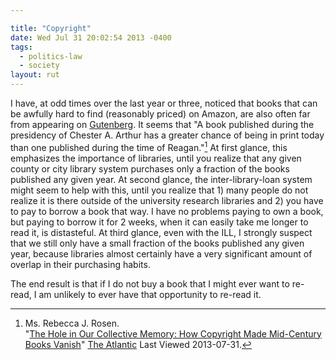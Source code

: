 ```yaml
---

title: "Copyright"
date: Wed Jul 31 20:02:54 2013 -0400
tags:
  - politics-law
  - society
layout: rut
---
```



I have, at odd times over the last year or three, noticed that books that can be awfully hard to find (reasonably priced) on Amazon, are also often far from appearing on [Gutenberg](http://www.gutenberg.org/).  It seems that "A book published during the presidency of Chester A. Arthur has a greater chance of being in print today than one published during the time of Reagan."[^20130731-1]  At first glance, this emphasizes the importance of libraries, until you realize that any given county or city library system purchases only a fraction of the books published any given year.  At second glance, the inter-library-loan system might seem to help with this, until you realize that 1) many people do not realize it is there outside of the university research libraries and 2) you have to pay to borrow a book that way.  I have no problems paying to own a book, but paying to borrow it for 2 weeks, when it can easily take me longer to read it, is distasteful.  At third glance, even with the ILL, I strongly suspect that we still only have a small fraction of the books published any given year, because libraries almost certainly have a very significant amount of overlap in their purchasing habits.  

The end result is that if I do not buy a book that I might ever want to re-read, I am unlikely to ever have that opportunity to re-read it.

[^20130731-1]: Ms. Rebecca J. Rosen.  
    "[The Hole in Our Collective Memory: How Copyright Made Mid-Century Books Vanish](http://www.theatlantic.com/technology/archive/2013/07/the-hole-in-our-collective-memory-how-copyright-made-mid-century-books-vanish/278209/)" 
    [The Atlantic](http://www.theatlantic.com) Last Viewed 2013-07-31.  
